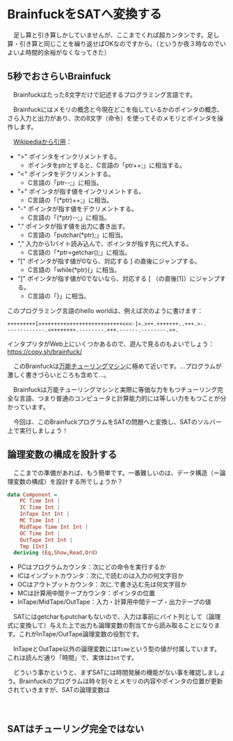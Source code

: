 # BrainfuckをSATへ変換する

　足し算と引き算しかしていませんが、ここまでくれば超カンタンです。足し算・引き算と同じことを繰り返せばOKなのですから。（というか夜３時なのでいよいよ時間的余裕がなくなってきた）

## 5秒でおさらいBrainfuck

　Brainfuckはたった8文字だけで記述するプログラミング言語です。

　Brainfuckにはメモリの概念と今現在どこを指しているかのポインタの概念、さら入力と出力があり、次の8文字（命令）を使ってそのメモリとポインタを操作します。

　[Wikipediaから引用](https://ja.wikipedia.org/wiki/Brainfuck)：

 - ">" ポインタをインクリメントする。
   - ポインタをptrとすると、C言語の「ptr++;」に相当する。
 - "<" ポインタをデクリメントする。
   - C言語の「ptr--;」に相当。
 - "+" ポインタが指す値をインクリメントする。
   - C言語の「(*ptr)++;」に相当。
 - "-" ポインタが指す値をデクリメントする。
   - C言語の「(*ptr)--;」に相当。
 - "." ポインタが指す値を出力に書き出す。
   - C言語の「putchar(*ptr);」に相当。
 - "," 入力から1バイト読み込んで、ポインタが指す先に代入する。
   - C言語の「*ptr=getchar();」に相当。
 - "[" ポインタが指す値が0なら、対応する ] の直後にジャンプする。
   - C言語の「while(*ptr){」に相当。
 - "]" ポインタが指す値が0でないなら、対応する [ （の直後[1]）にジャンプする。
   - C言語の「}」に相当。

このプログラミング言語のhello worldは、例えば次のように書けます：

```bf
+++++++++[>++++++++>+++++++++++>+++++<<<-]>.>++.+++++++..+++.>-.
------------.<++++++++.--------.+++.------.--------.>+.
```

インタプリタがWeb上にいくつかあるので、遊んで見るのもよいでしょう：
https://copy.sh/brainfuck/

　このBrainfuckは[万能チューリングマシン](https://ja.wikipedia.org/wiki/%E3%83%81%E3%83%A5%E3%83%BC%E3%83%AA%E3%83%B3%E3%82%B0%E3%83%9E%E3%82%B7%E3%83%B3#.E4.B8.87.E8.83.BD.E3.83.81.E3.83.A5.E3.83.BC.E3.83.AA.E3.83.B3.E3.82.B0.E3.83.9E.E3.82.B7.E3.83.B3)に極めて近いです。…プログラムが激しく書きづらいところも含めて…。

　Brainfuckは万能チューリングマシンと実際に等価な力をもつチューリング完全な言語、つまり普通のコンピュータと計算能力的には等しい力をもつことが分かっています。

　今回は、このBrainfuckプログラムをSATの問題へと変換し、SATのソルバー上で実行しましょう！

## 論理変数の構成を設計する

　ここまでの準備があれば、もう簡単です。一番難しいのは、データ構造（＝論理変数の構成）を設計する所でしょうか？

```hs
data Component =
    PC Time Int |
    IC Time Int |
    InTape Int Int |
    MC Time Int |
    MidTape Time Int Int |
    OC Time Int |
    OutTape Int Int |
    Tmp [Int]
  deriving (Eq,Show,Read,Ord)
```

 - PCはプログラムカウンタ：次にどの命令を実行するか
 - ICはインプットカウンタ：次に,で読むのは入力の何文字目か
 - OCはアウトプットカウンタ：次に.で書き込む先は何文字目か
 - MCは計算用中間テープカウンタ：ポインタの位置
 - InTape/MidTape/OutTape：入力・計算用中間テープ・出力テープの値

　SATにはgetcharもputcharもないので、入力は事前にバイト列として（論理式に変換して）与えた上で出力も論理変数の割当てから読み取ることになります。これがInTape/OutTape論理変数の役割です。

　InTapeとOutTape以外の論理変数には`Time`という型の値が付属しています。これは読んだ通り「時間」で、実体は`Int`です。

　どういう事かというと、まずSATには時間発展の機能がない事を確認しましょう。Brainfuckのプログラムは時々刻々とメモリの内容やポインタの位置が更新されていきますが、SATの論理変数は

　

## SATはチューリング完全ではない




